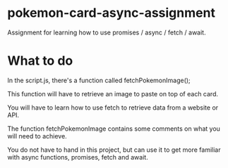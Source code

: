 # pokemon-card-async-assignment
Assignment for learning how to use promises / async / fetch / await.

# What to do

In the script.js, there's a function called fetchPokemonImage();

This function will have to retrieve an image to paste on top of each card.

You will have to learn how to use fetch to retrieve data from a website or API.

The function fetchPokemonImage contains some comments on what you will need to achieve.

You do not have to hand in this project, but can use it to get more familiar with async functions, promises, fetch and await.